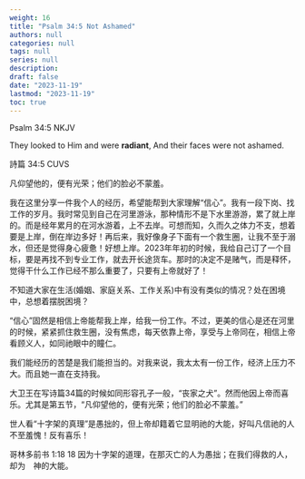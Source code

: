 ```yaml
---
weight: 16
title: "Psalm 34:5 Not Ashamed"
authors: null
categories: null
tags: null
series: null
description: 
draft: false
date: "2023-11-19"
lastmod: "2023-11-19"
toc: true
---
```


<!--more-->


Psalm 34:5 NKJV  

They looked to Him and were <b>radiant</b>, And their faces were not ashamed.   

詩篇 34:5 CUVS

凡仰望他的，便有光荣；他们的脸必不蒙羞。

我在这里分享一件我个人的经历，希望能帮到大家理解“信心”。我有一段下岗、找工作的岁月。我时常见到自己在河里游泳，那种情形不是下水里游游，累了就上岸的。而是经年累月的在河水游着，上不去岸。可想而知，久而久之体力不支，想着要是上岸，倒在岸边多好！再后来，我好像身子下面有一个救生圈，让我不至于溺水，但还是觉得身心疲惫！好想上岸。2023年年初的时候，我给自己订了一个目标，要是再找不到专业工作，就去开长途货车。那时的决定不是赌气，而是释怀，觉得干什么工作已经不那么重要了，只要有上帝就好了！

不知道大家在生活(婚姻、家庭关系、工作关系)中有没有类似的情况？处在困境中，总想着摆脱困境？

“信心”固然是相信上帝能帮我上岸，给我一份工作。不过，更美的信心是还在河里的时候，紧紧抓住救生圈，没有焦虑，每天依靠上帝，享受与上帝同在，相信上帝看顾义人，如同祂眼中的瞳仁。

我们能经历的苦楚是我们能担当的。对我来说，我太太有一份工作，经济上压力不大。而且她一直在支持我。

大卫王在写诗篇34篇的时候如同形容孔子一般，“丧家之犬”。然而他因上帝而喜乐。尤其是第五节，“凡仰望他的，便有光荣；他们的脸必不蒙羞。”

世人看“十字架的真理”是愚拙的，但上帝却籍着它显明祂的大能，好叫凡信祂的人不至羞愧！反有喜乐！  

哥林多前书 1:18
18 因为十字架的道理，在那灭亡的人为愚拙；在我们得救的人，却为　神的大能。